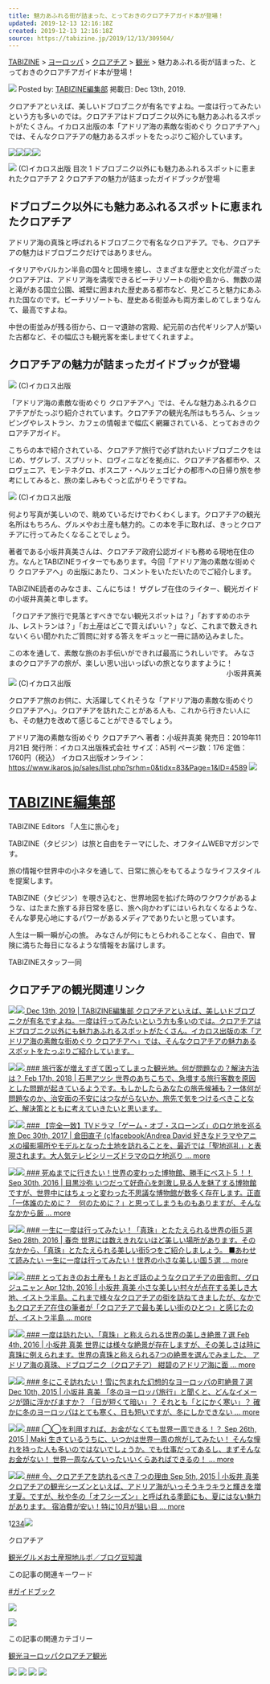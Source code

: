 ```yaml
---
title: 魅力あふれる街が詰まった、とっておきのクロアチアガイド本が登場！
updated: 2019-12-13 12:16:18Z
created: 2019-12-13 12:16:18Z
source: https://tabizine.jp/2019/12/13/309504/
---
```


 [TABIZINE](https://tabizine.jp) > [ヨーロッパ](https://tabizine.jp/europe/) > [クロアチア](https://tabizine.jp/europe/croatia/) > [観光](https://tabizine.jp/europe/croatia/croatia-tourism/) > 魅力あふれる街が詰まった、とっておきのクロアチアガイド本が登場！

![](https://tabizine.jp/wp-content/ps_profile_image/6/editors-thumbnail.png)
Posted by: [TABIZINE編集部](https://tabizine.jp/author/tabizineeditors/)
掲載日: Dec 13th, 2019.

クロアチアといえば、美しいドブロブニクが有名ですよね。一度は行ってみたいという方も多いのでは。クロアチアはドブロブニク以外にも魅力あふれるスポットがたくさん。イカロス出版の本「アドリア海の素敵な街めぐり クロアチアへ」では、そんなクロアチアの魅力あるスポットをたっぷりご紹介しています。

 [![](https://tabizine.jp/wp-content/uploads/2018/12/btn_facebook.svg)](http://www.facebook.com/share.php?u=https://tabizine.jp/2019/12/13/309504/)[![](https://tabizine.jp/wp-content/uploads/2018/12/btn_hatena.svg)](http://b.hatena.ne.jp/add?mode=confirm&url=https://tabizine.jp/2019/12/13/309504/)[![](https://tabizine.jp/wp-content/uploads/2018/12/btn_line.svg)](http://line.me/R/msg/text/?%E9%AD%85%E5%8A%9B%E3%81%82%E3%81%B5%E3%82%8C%E3%82%8B%E8%A1%97%E3%81%8C%E8%A9%B0%E3%81%BE%E3%81%A3%E3%81%9F%E3%80%81%E3%81%A8%E3%81%A3%E3%81%A6%E3%81%8A%E3%81%8D%E3%81%AE%E3%82%AF%E3%83%AD%E3%82%A2%E3%83%81%E3%82%A2%E3%82%AC%E3%82%A4%E3%83%89%E6%9C%AC%E3%81%8C%E7%99%BB%E5%A0%B4%EF%BC%81%0D%0Ahttps://tabizine.jp/2019/12/13/309504/)![](https://tabizine.jp/wp-content/uploads/2018/12/btn_comment.svg)

![](https://tabizine.jp/wp-content/uploads/2019/12/309504-02.jpg)
(C)イカロス出版
目次
1 ドブロブニク以外にも魅力あふれるスポットに恵まれたクロアチア
2 クロアチアの魅力が詰まったガイドブックが登場

## ドブロブニク以外にも魅力あふれるスポットに恵まれたクロアチア

アドリア海の真珠と呼ばれるドブロブニクで有名なクロアチア。でも、クロアチアの魅力はドブロブニクだけではありません。

イタリアやバルカン半島の国々と国境を接し、さまざまな歴史と文化が混ざったクロアチアは、アドリア海を満喫できるビーチリゾートの街や島から、無数の湖と滝がある国立公園、城壁に囲まれた歴史ある都市など、見どころと魅力にあふれた国なのです。ビーチリゾートも、歴史ある街並みも両方楽しめてしまうなんて、最高ですよね。

中世の街並みが残る街から、ローマ遺跡の宮殿、紀元前の古代ギリシア人が築いた古都など、その幅広さも観光客を楽しませてくれますよ。

## クロアチアの魅力が詰まったガイドブックが登場

![](https://tabizine.jp/wp-content/uploads/2019/12/309504-01.jpg)
(C)イカロス出版

「アドリア海の素敵な街めぐり クロアチアへ」では、そんな魅力あふれるクロアチアがたっぷり紹介されています。クロアチアの観光名所はもちろん、ショッピングやレストラン、カフェの情報まで幅広く網羅されている、とっておきのクロアチアガイド。

こちらの本で紹介されている、クロアチア旅行で必ず訪れたいドブロブニクをはじめ、ザグレブ、スプリット、ロヴィニなどを拠点に、クロアチア各都市や、スロヴェニア、モンテネグロ、ボスニア・ヘルツェゴビナの都市への日帰り旅を参考にしてみると、旅の楽しみもぐっと広がりそうですね。

![](https://tabizine.jp/wp-content/uploads/2019/12/309504-04.jpg)
(C)イカロス出版

何より写真が美しいので、眺めているだけでわくわくします。クロアチアの観光名所はもちろん、グルメやお土産も魅力的。この本を手に取れば、きっとクロアチアに行ってみたくなることでしょう。

著者である小坂井真美さんは、クロアチア政府公認ガイドも務める現地在住の方。なんとTABIZINEライターでもあります。今回「アドリア海の素敵な街めぐり クロアチアへ」の出版にあたり、コメントをいただいたのでご紹介します。

TABIZINE読者のみなさま、こんにちは！
ザグレブ在住のライター、観光ガイドの小坂井真美と申します。

「クロアチア旅行で見落とすべきでない観光スポットは？」「おすすめのホテル、レストランは？」「お土産はどこで買えばいい？」など、これまで数えきれないくらい聞かれたご質問に対する答えをギュッと一冊に詰め込みました。

この本を通して、素敵な旅のお手伝いができれば最高にうれしいです。
みなさまのクロアチアの旅が、楽しい思い出いっぱいの旅となりますように！
　　　　　　　　　　　　　　　　　　　　　　　　　　　　　　　小坂井真美
![](https://tabizine.jp/wp-content/uploads/2019/12/309504-03.jpg)
(C)イカロス出版

クロアチア旅のお供に、大活躍してくれそうな「アドリア海の素敵な街めぐり クロアチアへ」。クロアチアを訪れたことがある人も、これから行きたい人にも、その魅力を改めて感じることができるでしょう。

アドリア海の素敵な街めぐり クロアチアへ
著者：小坂井真美
発売日：2019年11月21日
発行所：イカロス出版株式会社
サイズ：A5判
ページ数：176
定価：1760円（税込）
イカロス出版オンライン：https://www.ikaros.jp/sales/list.php?srhm=0&tidx=83&Page=1&ID=4589
![](https://tabizine.jp/wp-content/ps_profile_image/6/editors-standard.png)

# [TABIZINE編集部](https://tabizine.jp/author/tabizineeditors/)

TABIZINE Editors
「人生に旅心を」

TABIZINE（タビジン）は旅と自由をテーマにした、オフタイムWEBマガジンです。

旅の情報や世界中の小ネタを通して、日常に旅心をもてるようなライフスタイルを提案します。

TABIZINE（タビジン）を覗き込むと、世界地図を拡げた時のワクワクがあるような、はたまた旅する非日常を感じ、旅へ向かわずにはいられなくなるような、そんな夢見心地にするパワーがあるメディアでありたいと思っています。

人生は一瞬一瞬が心の旅。
みなさんが何にもとらわれることなく、自由で、冒険に満ちた毎日になるような情報をお届けします。

TABIZINEスタッフ一同

## クロアチアの観光関連リンク

[![](https://tabizine.jp/wp-content/uploads/2019/12/309504-02-320x180.jpg)![](https://tabizine.jp/wp-content/uploads/2019/12/309504-02-200x150.jpg)  Dec 13th, 2019 | TABIZINE編集部  クロアチアといえば、美しいドブロブニクが有名ですよね。一度は行ってみたいという方も多いのでは。クロアチアはドブロブニク以外にも魅力あふれるスポットがたくさん。イカロス出版の本「アドリア海の素敵な街めぐり クロアチアへ」では、そんなクロアチアの魅力あるスポットをたっぷりご紹介しています。](https://tabizine.jp/2019/12/13/309504/)

[![](https://tabizine.jp/wp-content/uploads/2018/03/173273-01-320x180.jpg)![](https://tabizine.jp/wp-content/uploads/2018/03/173273-01-200x150.jpg)  ### 旅行客が増えすぎて困ってしまった観光地。何が問題なの？解決方法は？  Feb 17th, 2018 | 石黒アツシ  世界のあちこちで、急増する旅行客数を原因とした問題が起きているようです。もしかしたらあなたの旅先候補も？一体何が問題なのか、治安面の不安にはつながらないか、旅先で気をつけるべきことなど、解決策とともに考えていきたいと思います。](https://tabizine.jp/2018/02/17/173273/)

[![](https://tabizine.jp/wp-content/uploads/2017/12/167041-08-320x180.jpg)![](https://tabizine.jp/wp-content/uploads/2017/12/167041-08.jpg)  ### 【完全一致】TVドラマ「ゲーム・オブ・スローンズ」のロケ地を巡る旅  Dec 30th, 2017 | 倉田直子  (c)facebook/Andrea David好きなドラマやアニメの撮影場所やモデルとなった土地を訪れることを、最近では「聖地巡礼」と表現されます。大人気テレビシリーズドラマのロケ地巡り ... more](https://tabizine.jp/2017/12/30/167041/)

[![](https://tabizine.jp/wp-content/uploads/2016/10/95547-03-320x180.jpg)![](https://tabizine.jp/wp-content/uploads/2016/10/95547-03.jpg)  ### 死ぬまでに行きたい！世界の変わった博物館、勝手にベスト５！！  Sep 30th, 2016 | 目黒沙弥  いつだって好奇心を刺激し見る人を魅了する博物館ですが、世界中にはちょっと変わった不思議な博物館が数多く存在します。正直「一体誰のために？　何のために？」と思ってしまうものもありますが、そんななかから厳 ... more](https://tabizine.jp/2016/09/30/95547/)

[![](https://tabizine.jp/wp-content/uploads/2016/09/95349-04-320x180.jpg)![](https://tabizine.jp/wp-content/uploads/2016/09/95349-04-200x150.jpg)  ### 一生に一度は行ってみたい！「真珠」とたたえられる世界の街５選  Sep 28th, 2016 | 春奈  世界には数えきれないほど美しい場所があります。そのなかから、「真珠」とたたえられる美しい街5つをご紹介しましょう。■あわせて読みたい一生に一度は行ってみたい！世界の小さな美しい国５選... more](https://tabizine.jp/2016/09/28/95349/)

[![](https://tabizine.jp/wp-content/uploads/2016/04/65329-07-320x180.jpg)![](https://tabizine.jp/wp-content/uploads/2016/04/65329-07-200x150.jpg)  ### とっておきのお土産も！おとぎ話のようなクロアチアの田舎町、グロジュニャン  Apr 12th, 2016 | 小坂井 真美  小さな美しい村々が点在する美しき大地、イストラ半島。これまで様々なクロアチアの街を訪ねてきましたが、なかでもクロアチア在住の筆者が「クロアチアで最も美しい街のひとつ」と感じたのが、イストラ半島 ... more](https://tabizine.jp/2016/04/12/65329/)

[![](https://tabizine.jp/wp-content/uploads/2016/03/54523-02-320x180.jpg)![](https://tabizine.jp/wp-content/uploads/2016/03/54523-02-200x150.jpg)  ### 一度は訪れたい、「真珠」と称えられる世界の美しき絶景７選  Feb 4th, 2016 | 小坂井 真美  世界には様々な絶景が存在しますが、その美しさは時に真珠に例えられます。世界の真珠と称えられる7つの絶景を選んでみました。アドリア海の真珠、ドブロブニク（クロアチア）紺碧のアドリア海に面 ... more](https://tabizine.jp/2016/02/04/54523/)

[![](https://tabizine.jp/wp-content/uploads/2015/12/51619-05-320x180.jpg)![](https://tabizine.jp/wp-content/uploads/2015/12/51619-05-200x150.jpg)  ### 冬にこそ訪れたい！雪に包まれた幻想的なヨーロッパの町絶景７選  Dec 10th, 2015 | 小坂井 真美  「冬のヨーロッパ旅行」と聞くと、どんなイメージが頭に浮かびますか？「日が短くて暗い」？それとも「とにかく寒い」？確かに冬のヨーロッパはとても寒く、日も短いですが、冬にしかできない ... more](https://tabizine.jp/2015/12/10/51619/)

[![](https://tabizine.jp/wp-content/uploads/2015/09/46907-01-320x180.jpg)![](https://tabizine.jp/wp-content/uploads/2015/09/46907-01-200x150.jpg)  ### ◯◯を利用すれば、お金がなくても世界一周できる！？  Sep 26th, 2015 | Maki  生きているうちに、いつかは世界一周の旅がしてみたい！ そんな憧れを持った人も多いのではないでしょうか。でも仕事だってあるし、まずそんなお金がない！ 世界一周なんていったいいくらあればできるの！ ... more](https://tabizine.jp/2015/09/26/46907/)

[![](https://tabizine.jp/wp-content/uploads/2015/10/45509-04-320x180.jpg)![](https://tabizine.jp/wp-content/uploads/2015/10/45509-04-200x150.jpg)  ### 今、クロアチアを訪れるべき７つの理由  Sep 5th, 2015 | 小坂井 真美  クロアチアの観光シーズンといえば、アドリア海がいっそうキラキラと輝きを増す夏。ですが、秋や冬の「オフシーズン」と呼ばれる季節にも、夏にはない魅力があります。宿泊費が安い！特に10月が狙い目 ... more](https://tabizine.jp/2015/09/05/45509/)

1[2](https://tabizine.jp/europe/croatia/croatia-tourism/page/2/)[3](https://tabizine.jp/europe/croatia/croatia-tourism/page/3/)[4](https://tabizine.jp/europe/croatia/croatia-tourism/page/4/)[![](https://tabizine.jp/wp-content/themes/travel/img/btn_next.jpg)](https://tabizine.jp/europe/croatia/croatia-tourism/page/2/)

クロアチア

[観光](https://tabizine.jp/europe/croatia/croatia-tourism/)[グルメ](https://tabizine.jp/europe/croatia/croatia-gourmet/)[お土産](https://tabizine.jp/europe/croatia/croatia-present/)[現地ルポ／ブログ](https://tabizine.jp/europe/croatia/croatia-report/)[豆知識](https://tabizine.jp/europe/croatia/croatia-trivia/)

この記事の関連キーワード

[#ガイドブック](https://tabizine.jp/tag/%e3%82%ac%e3%82%a4%e3%83%89%e3%83%96%e3%83%83%e3%82%af/)

[![](https://tabizine.jp/wp-content/uploads/2018/11/interview_0001-1.png)](https://tabizine.jp/2018/11/05/214954/)

[![](https://tabizine.jp/wp-content/uploads/2019/09/iemone_banner.jpg)](https://iemone.jp/)

この記事の関連カテゴリー

[観光](https://tabizine.jp/tourism/)[ヨーロッパ](https://tabizine.jp/europe/)[クロアチア](https://tabizine.jp/europe/croatia/)[観光](https://tabizine.jp/europe/croatia/croatia-tourism/)

 ![](https://tabizine.jp/wp-content/themes/travel/banner/medialist.png)  [![](https://tabizine.jp/wp-content/uploads/2019/01/editors_blog_003.png)](https://tabizine.jp/author/blog/)  [![](https://tabizine.jp/wp-content/uploads/2019/04/239368_01.jpg)](https://tabizine.jp/239368-3/)  ![](https://tabizine.jp/wp-content/themes/travel/banner/TABIZINE_writerwork_04-2.png)